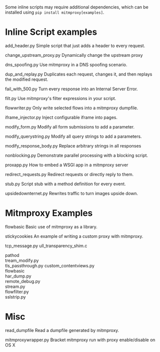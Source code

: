 Some inline scripts may require additional dependencies, which can be installed using
`pip install mitmproxy[examples]`.


# Inline Script examples
add_header.py             Simple script that just adds a header to every request.

change_upstream_proxy.py  Dynamically change the upstream proxy

dns_spoofing.py           Use mitmproxy in a DNS spoofing scenario.

dup_and_replay.py         Duplicates each request, changes it, and then replays the modified request.

fail_with_500.py          Turn every response into an Internal Server Error.

filt.py                   Use mitmproxy's filter expressions in your script.

flowwriter.py             Only write selected flows into a mitmproxy dumpfile.

iframe_injector.py        Inject configurable iframe into pages.

modify_form.py            Modify all form submissions to add a parameter.

modify_querystring.py     Modify all query strings to add a parameters.

modify_response_body.py   Replace arbitrary strings in all responses

nonblocking.py            Demonstrate parallel processing with a blocking script.

proxapp.py                How to embed a WSGI app in a mitmproxy server

redirect_requests.py      Redirect requests or directly reply to them.

stub.py                   Script stub with a method definition for every event.

upsidedownternet.py       Rewrites traffic to turn images upside down.


# Mitmproxy Examples
flowbasic                 Basic use of mitmproxy as a library.

stickycookies             An example of writing a custom proxy with mitmproxy.

tcp_message.py
ull_transparency_shim.c

pathod          
tream_modify.py  
tls_passthrough.py
custom_contentviews.py    
flowbasic          
har_dump.py                 
remote_debug.py       
stream.py                    
flowfilter.py      
sslstrip.py 

# Misc
read_dumpfile             Read a dumpfile generated by mitmproxy.

mitmproxywrapper.py       Bracket mitmproxy run with proxy enable/disable on OS X
